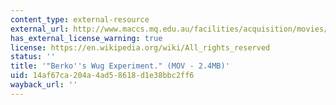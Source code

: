 ```yaml
---
content_type: external-resource
external_url: http://www.maccs.mq.edu.au/facilities/acquisition/movies/Berkosexp.mov
has_external_license_warning: true
license: https://en.wikipedia.org/wiki/All_rights_reserved
status: ''
title: '"Berko''s Wug Experiment." (MOV - 2.4MB)'
uid: 14af67ca-204a-4ad5-8618-d1e38bbc2ff6
wayback_url: ''
---
```

